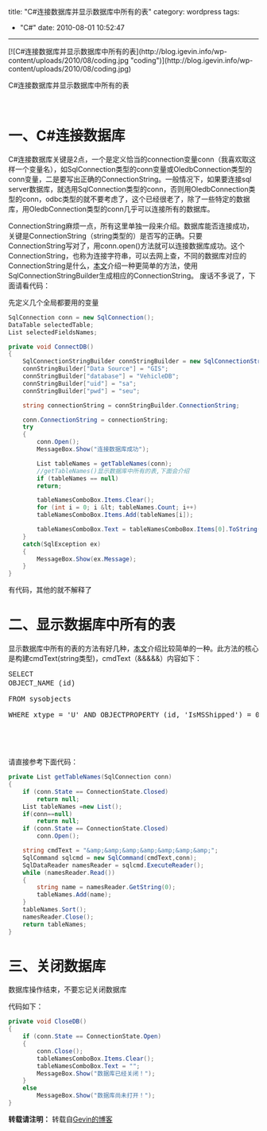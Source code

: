 title: "C#连接数据库并显示数据库中所有的表"
category: wordpress
tags:
- "C#"
date: 2010-08-01 10:52:47
---

<div id="attachment_1259" style="width: 610px" class="wp-caption aligncenter">[![C#连接数据库并显示数据库中所有的表](http://blog.igevin.info/wp-content/uploads/2010/08/coding.jpg "coding")](http://blog.igevin.info/wp-content/uploads/2010/08/coding.jpg)

C#连接数据库并显示数据库中所有的表
</div>

&nbsp;

# 一、C#连接数据库

C#连接数据库关键是2点，一个是定义恰当的connection变量conn（我喜欢取这样一个变量名），如SqlConnection类型的conn变量或OledbConnection类型的conn变量，二是要写出正确的ConnectionString。一般情况下，如果要连接sql server数据库，就选用SqlConnection类型的conn，否则用OledbConnection类型的conn，odbc类型的就不要考虑了，这个已经很老了，除了一些特定的数据库，用OledbConnection类型的conn几乎可以连接所有的数据库。

<span id="more-117"></span>ConnectionString麻烦一点，所有这里单独一段来介绍。数据库能否连接成功，关键是ConnectionString（string类型的）是否写的正确。只要ConnectionString写对了，用conn.open()方法就可以连接数据库成功。这个ConnectionString，也称为连接字符串，可以去网上查，不同的数据库对应的ConnectionString是什么，[本文](http://blog.igevin.info/archives/117)介绍一种更简单的方法，使用SqlConnectionStringBuilder生成相应的ConnectionString。  废话不多说了，下面请看代码：

<pre>先定义几个全局都要用的变量
</pre>

```csharp
SqlConnection conn = new SqlConnection();
DataTable selectedTable;
List selectedFieldsNames;

private void ConnectDB()
{
    SqlConnectionStringBuilder connStringBuilder = new SqlConnectionStringBuilder();
    connStringBuilder["Data Source"] = "GIS";
    connStringBuilder["database"] = "VehicleDB";
    connStringBuilder["uid"] = "sa";
    connStringBuilder["pwd"] = "seu";

    string connectionString = connStringBuilder.ConnectionString;

    conn.ConnectionString = connectionString;
    try
    {
        conn.Open();
        MessageBox.Show("连接数据库成功");

        List tableNames = getTableNames(conn);
        //getTableNames()显示数据库中所有的表,下面会介绍
        if (tableNames == null)
        return;

        tableNamesComboBox.Items.Clear();
        for (int i = 0; i &lt; tableNames.Count; i++)
        tableNamesComboBox.Items.Add(tableNames[i]);

        tableNamesComboBox.Text = tableNamesComboBox.Items[0].ToString();
    }
    catch(SqlException ex)
    {
        MessageBox.Show(ex.Message);
    }
}
```

有代码，其他的就不解释了

# 二、显示数据库中所有的表

显示数据库中所有的表的方法有好几种，[本文](http://blog.igevin.info/archives/117)介绍比较简单的一种。此方法的核心是构建cmdText(string类型)，cmdText（&amp;&amp;&amp;&amp;&amp;）内容如下：

<span style="font-family: Consolas, Monaco, 'Courier New', Courier, monospace; line-height: 18px; white-space: pre;">SELECT OBJECT_NAME (id)</span>

<pre class="brush:sql">FROM sysobjects

WHERE xtype = 'U' AND OBJECTPROPERTY (id, 'IsMSShipped') = 0</pre>

&nbsp;

&nbsp;

请直接参考下面代码：

```csharp
private List getTableNames(SqlConnection conn)
{
    if (conn.State == ConnectionState.Closed)
        return null;
    List tableNames =new List();
    if(conn==null)
        return null;
    if (conn.State == ConnectionState.Closed)
        conn.Open();

    string cmdText = "&amp;&amp;&amp;&amp;&amp;&amp;&amp;";
    SqlCommand sqlcmd = new SqlCommand(cmdText,conn);
    SqlDataReader namesReader = sqlcmd.ExecuteReader();
    while (namesReader.Read())
    {
        string name = namesReader.GetString(0);
        tableNames.Add(name);
    }
    tableNames.Sort();
    namesReader.Close();
    return tableNames;
}
```


# 三、关闭数据库

数据库操作结束，不要忘记关闭数据库

代码如下：

```csharp
private void CloseDB()
{
    if (conn.State == ConnectionState.Open)
    {
        conn.Close();
        tableNamesComboBox.Items.Clear();
        tableNamesComboBox.Text = "";
        MessageBox.Show("数据库已经关闭！");
    }
    else
        MessageBox.Show("数据库尚未打开！");
}
```

**转载请注明：** 转载自[Gevin的博客](http://blog.igevin.info/)
